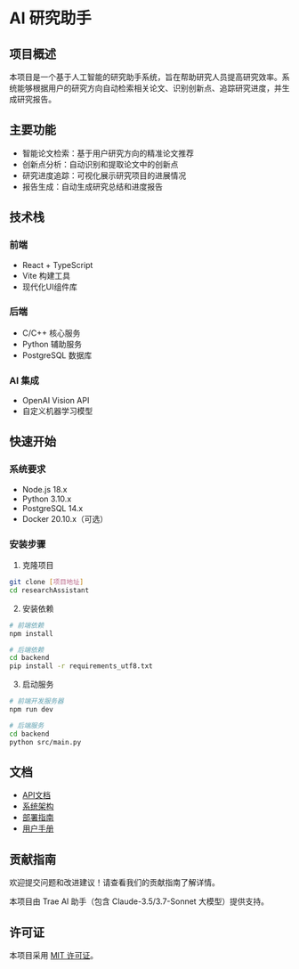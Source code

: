 # AI 研究助手

## 项目概述

本项目是一个基于人工智能的研究助手系统，旨在帮助研究人员提高研究效率。系统能够根据用户的研究方向自动检索相关论文、识别创新点、追踪研究进度，并生成研究报告。

## 主要功能

- 智能论文检索：基于用户研究方向的精准论文推荐
- 创新点分析：自动识别和提取论文中的创新点
- 研究进度追踪：可视化展示研究项目的进展情况
- 报告生成：自动生成研究总结和进度报告

## 技术栈

### 前端
- React + TypeScript
- Vite 构建工具
- 现代化UI组件库

### 后端
- C/C++ 核心服务
- Python 辅助服务
- PostgreSQL 数据库

### AI 集成
- OpenAI Vision API
- 自定义机器学习模型

## 快速开始

### 系统要求
- Node.js 18.x
- Python 3.10.x
- PostgreSQL 14.x
- Docker 20.10.x（可选）

### 安装步骤

1. 克隆项目
```bash
git clone [项目地址]
cd researchAssistant
```

2. 安装依赖
```bash
# 前端依赖
npm install

# 后端依赖
cd backend
pip install -r requirements_utf8.txt
```

3. 启动服务
```bash
# 前端开发服务器
npm run dev

# 后端服务
cd backend
python src/main.py
```

## 文档

- [API文档](./docs/api-documentation.md)
- [系统架构](./docs/system-architecture.md)
- [部署指南](./docs/deployment.md)
- [用户手册](./docs/user-manual.md)

## 贡献指南

欢迎提交问题和改进建议！请查看我们的贡献指南了解详情。

本项目由 Trae AI 助手（包含 Claude-3.5/3.7-Sonnet 大模型）提供支持。

## 许可证

本项目采用 [MIT 许可证](./LICENSE)。
